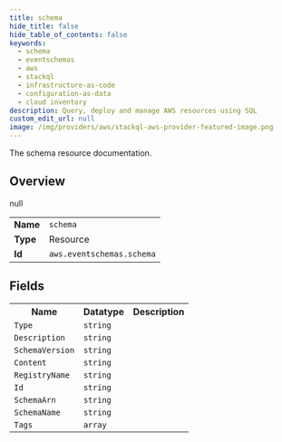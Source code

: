 ```yaml
---
title: schema
hide_title: false
hide_table_of_contents: false
keywords:
  - schema
  - eventschemas
  - aws
  - stackql
  - infrastructure-as-code
  - configuration-as-data
  - cloud inventory
description: Query, deploy and manage AWS resources using SQL
custom_edit_url: null
image: /img/providers/aws/stackql-aws-provider-featured-image.png
---
```

The schema resource documentation.

## Overview
<table><tbody>
<tr><td><b>Name</b></td><td><code>schema</code></td></tr>
<tr><td><b>Type</b></td><td>Resource</td></tr>
null
<tr><td><b>Id</b></td><td><code>aws.eventschemas.schema</code></td></tr>
</tbody></table>

## Fields
<table><tbody>
<tr><th>Name</th><th>Datatype</th><th>Description</th></tr>
<tr><td><code>Type</code></td><td><code>string</code></td><td></td></tr><tr><td><code>Description</code></td><td><code>string</code></td><td></td></tr><tr><td><code>SchemaVersion</code></td><td><code>string</code></td><td></td></tr><tr><td><code>Content</code></td><td><code>string</code></td><td></td></tr><tr><td><code>RegistryName</code></td><td><code>string</code></td><td></td></tr><tr><td><code>Id</code></td><td><code>string</code></td><td></td></tr><tr><td><code>SchemaArn</code></td><td><code>string</code></td><td></td></tr><tr><td><code>SchemaName</code></td><td><code>string</code></td><td></td></tr><tr><td><code>Tags</code></td><td><code>array</code></td><td></td></tr>
</tbody></table>